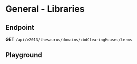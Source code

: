 <script setup>
import "../../../style.css"
import SwaggerUI from "../../../swagger/view/SwaggerUI.vue"
import swaggerJson from "../../../swagger/json/thesaurus.general.libraries.json";
</script>

# General - Libraries

## Endpoint

**GET** `/api/v2013/thesaurus/domains/cbdClearingHouses/terms`

<!--@include: ../../../components/common/header-content.md-->



## Playground

<SwaggerUI :swaggerJson="swaggerJson" />